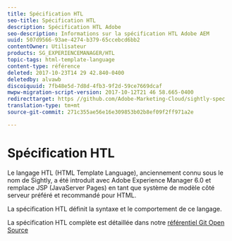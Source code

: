 ```yaml
---
title: Spécification HTL
seo-title: Spécification HTL
description: Spécification HTL Adobe
seo-description: Informations sur la spécification HTL Adobe AEM
uuid: 507d9566-93ae-4274-b379-65ccebcd6bb2
contentOwner: Utilisateur
products: SG_EXPERIENCEMANAGER/HTL
topic-tags: html-template-language
content-type: référence
deleted: 2017-10-23T14 29 42.840-0400
deletedby: alvawb
discoiquuid: 7fb48e5d-7d8d-4fb3-9f2d-59ce7669dcaf
mwpw-migration-script-version: 2017-10-12T21 46 58.665-0400
redirecttarget: https //github.com/Adobe-Marketing-Cloud/sightly-spec
translation-type: tm+mt
source-git-commit: 271c355ae56e16e309853b02b8ef09f2ff971a2e

---
```



# Spécification HTL

Le langage HTL (HTML Template Language), anciennement connu sous le nom de Sightly, a été introduit avec Adobe Experience Manager 6.0 et remplace JSP (JavaServer Pages) en tant que système de modèle côté serveur préféré et recommandé pour HTML.

La spécification HTL définit la syntaxe et le comportement de ce langage.

La spécification HTL complète est détaillée dans notre [référentiel Git Open Source](https://github.com/adobe/htl-spec)
